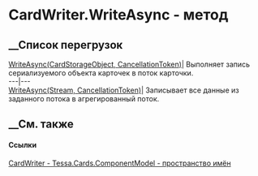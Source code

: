 # CardWriter.WriteAsync - метод
##  __Список перегрузок
[WriteAsync(CardStorageObject,
CancellationToken)](M_Tessa_Cards_ComponentModel_CardWriter_WriteAsync.htm)|
Выполняет запись сериализуемого объекта карточек в поток карточки.  
---|---  
[WriteAsync(Stream,
CancellationToken)](M_Tessa_Platform_IO_SerializableObjectWriter_WriteAsync.htm)|
Записывает все данные из заданного потока в агрегированный поток.  
## __См. также
#### Ссылки
[CardWriter - ](T_Tessa_Cards_ComponentModel_CardWriter.htm)
[Tessa.Cards.ComponentModel - пространство
имён](N_Tessa_Cards_ComponentModel.htm)
